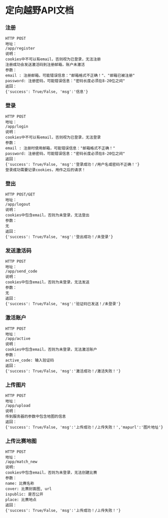 # 定向越野API文档

### 注册
	HTTP POST
	地址：
	/app/register
	说明：	
	cookies中不可以有email，否则视为已登录，无法注册
	注册成功会发送激活码到注册邮箱，账户未激活
	参数：
	email : 注册邮箱，可能错误信息："邮箱格式不正确！"、"邮箱已被注册"
	password: 注册密码，可能错误信息："密码长度必须在8-20位之间"
	返回：
	{'success': True/False, 'msg':'信息'}

### 登录
	HTTP POST
	地址：
	/app/login
	说明：	
	cookies中不可以有email，否则视为已登录，无法登录
	参数：
	email : 注册时使用邮箱，可能错误信息："邮箱格式不正确！"
	password: 注册密码，可能错误信息："密码长度必须在8-20位之间"
	返回：
	{'success': True/False, 'msg':'登录成功！/用户名或密码不正确！'}
	登录成功需要记录cookies，用作之后的请求！

### 登出
	HTTP POST/GET
	地址：
	/app/logout
	说明：
	cookies中包含email，否则为未登录，无法登出
	参数：
	无
	返回：
	{'success': True/False, 'msg':'登出成功！/未登录'}

### 发送激活码
	HTTP POST
	地址：
	/app/send_code
	说明：
	cookies中包含email，否则为未登录，无法发送
	参数：
	无
	返回：
	{'success': True/False, 'msg':'验证码已发送！/未登录'}


### 激活账户
	HTTP POST
	地址：
	/app/active
	说明：
	cookies中包含email，否则为未登录，无法激活账户
	参数：
	active_code: 输入验证码
	返回：
	{'success': True/False, 'msg':'激活成功！/激活失败！'}
	

### 上传图片
	HTTP POST
	地址：
	/app/upload
	说明：
	传到服务器的参数中包含地图的信息
	返回：
	{'success': True/False, 'msg':'上传成功！/上传失败！','mapurl':'图片地址'}

### 上传比赛地图
	HTTP POST
	地址：
	/app/match_new
	说明:
	cookies中包含email，否则为未登录，无法创建比赛
	参数：
	name: 比赛名称
	cover: 比赛封面图, url
	ispublic: 是否公开
	place: 比赛地点
	返回：
	{'success': True/False, 'msg':'上传成功！/上传失败！'}